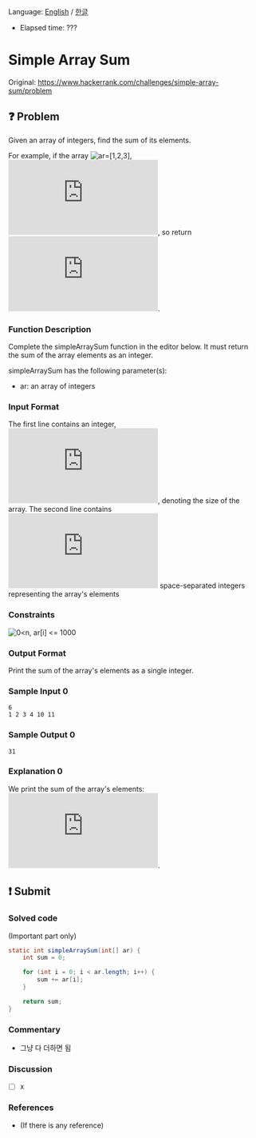 Language: [English](./README.md) / [한글](./README_ko.md)
- Elapsed time: ???

# Simple Array Sum
Original: https://www.hackerrank.com/challenges/simple-array-sum/problem

## :question: Problem
Given an array of integers, find the sum of its elements.

For example, if the array ![$ar=[1,2,3]$](https://latex.codecogs.com/svg.latex?ar=[1,2,3]), ![$1+2+3=6$](https://latex.codecogs.com/svg.latex?1+2+3=6), so return ![$6$](https://latex.codecogs.com/svg.latex?6).

### Function Description
Complete the simpleArraySum function in the editor below. It must return the sum of the array elements as an integer.

simpleArraySum has the following parameter(s):
- ar: an array of integers

### Input Format
The first line contains an integer, ![$n$](https://latex.codecogs.com/svg.latex?n), denoting the size of the array.
The second line contains ![$n$](https://latex.codecogs.com/svg.latex?n) space-separated integers representing the array's elements

### Constraints
![$0<n, ar[i] <= 1000$](https://latex.codecogs.com/svg.latex?0%3Cn,%20ar[i]%20%3C=%201000)

### Output Format
Print the sum of the array's elements as a single integer.

### Sample Input 0
```
6
1 2 3 4 10 11
```

### Sample Output 0
```
31
```

### Explanation 0
We print the sum of the array's elements: ![$1+2+3+4+10+11=31$](https://latex.codecogs.com/svg.latex?1+2+3+4+10+11=31).

## :exclamation: Submit
### Solved code
(Important part only)
``` java
static int simpleArraySum(int[] ar) {
    int sum = 0;

    for (int i = 0; i < ar.length; i++) {
        sum += ar[i];
    }

    return sum;
}
```

### Commentary
- 그냥 다 더하면 됨

### Discussion
- [ ] x

### References
- (If there is any reference)